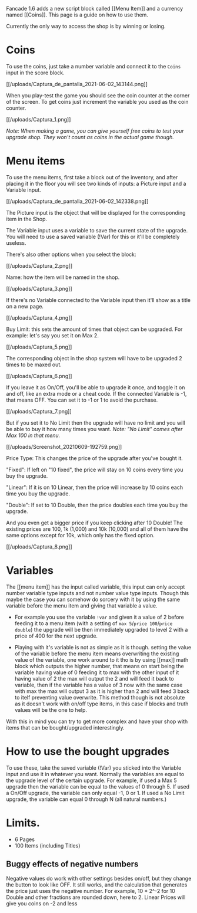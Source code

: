 Fancade 1.6 adds a new script block called [[Menu Item]] and a currency named [[Coins]]. This page is a guide on how to use them.

Currently the only way to access the shop is by winning or losing.

# Coins
To use the coins, just take a number variable and connect it to the `Coins` input in the score block. 

[[/uploads/Captura_de_pantalla_2021-06-02_143144.png]]

When you play-test the game you should see the coin counter at the corner of the screen. To get coins just increment the variable you used as the coin counter.

[[/uploads/Captura_1.png]]

*Note: When making a game, you can give yourself free coins to test your upgrade shop. They won't count as coins in the actual game though.*

# Menu items
To use the menu items, first take a block out of the inventory, and after placing it in the floor you will see two kinds of inputs: a Picture input and a Variable input.

[[/uploads/Captura_de_pantalla_2021-06-02_142338.png]]

The Picture input is the object that will be displayed for the corresponding item in the Shop.

The Variable input uses a variable to save the current state of the upgrade.
You will need to use a saved variable (!Var) for this or it'll be completely useless.

There's also other options when you select the block:

[[/uploads/Captura_2.png]]

Name: how the item will be named in the shop. 

[[/uploads/Captura_3.png]]

If there's no Variable connected to the Variable input then it'll show as a title on a new page.

[[/uploads/Captura_4.png]]

Buy Limit: this sets the amount of times that object can be upgraded. For example: let's say you set it on Max 2.

[[/uploads/Captura_5.png]]

The corresponding object in the shop system will have to be upgraded 2 times to be maxed out.

[[/uploads/Captura_6.png]]

If you leave it as On/Off, you'll be able to upgrade it once, and toggle it on and off, like an extra mode or a cheat code.
If the connected Variable is \-1, that means OFF. You can set it to \-1 or 1 to avoid the purchase. 

[[/uploads/Captura_7.png]]

But if you set it to No Limit then the upgrade will have no limit and you will be able to buy it how many times you want.
*Note: "No Limit" comes after Max 100 in that menu.*

[[/uploads/Screenshot_20210609-192759.png]]

Price Type:
This changes the price of the upgrade after you've bought it. 

"Fixed":
If left on "10 fixed", the price will stay on 10 coins every time you buy the upgrade. 

"Linear":
If it is on 10 Linear, then the price will increase by 10 coins each time you buy the upgrade. 

"Double":
If set to 10 Double, then the price doubles each time you buy the upgrade. 

And you even get a bigger price if you keep clicking after 10 Double! The existing prices are 100, 1k (1,000) and 10k (10,000) and all of them have the same options except for 10k, which only has the fixed option.

[[/uploads/Captura_8.png]]

# Variables

The [[menu item]] has the input called variable, this input can only accept number variable type inputs and not number value type inputs. Though this maybe the case you can somehow do sorcery with it by using the same variable before the menu item and giving that variable a value.

- For example you use the variable `!var` and given it a value of 2 before feeding it to a menu item (with a setting of `max 5`/`price 100`/`price double`) the upgrade will be then immediately upgraded to level 2 with a price of 400 for the next upgrade.

- Playing with it's variable is not as simple as it is though. setting the value of the variable before the menu item means overwriting the existing value of the variable, one work around to it tho is by using [[max]] math block which outputs the higher number, that means on start being the variable having value of 0 feeding it to max with the other input of it having value of 2 the max will output the 2 and will feed it back to variable, then if the variable has a value of 3 now with the same case with max the max will output 3 as it is higher than 2 and will feed 3 back to itelf preventing value overwrite. This method though is not absolute as it doesn't work with on/off type items, in this case if blocks and truth values will be the one to help. 

With this in mind you can try to get more complex and have your shop with items that can be bought/upgraded interestingly.

# How to use the bought upgrades

To use these, take the saved variable (!Var) you sticked into the Variable input and use it in whatever you want. Normally the variables are equal to the upgrade level of the certain upgrade. For example, if used a Max 5 upgrade then the variable can be equal to the values of 0 through 5. If used a On/Off upgrade, the variable can only equal \-1, 0 or 1. If used a No Limit upgrade, the variable can equal 0 through N (all natural numbers.)

# Limits.

- 6 Pages
- 100 Items (including Titles)

## Buggy effects of negative numbers
Negative values do work with other settings besides on/off, but they change the button to look like OFF. It still works, and the calculation that generates the price just uses the negative number.
For example, 10 \* 2^\-2 for 10 Double and other fractions are rounded down, here to 2.
Linear Prices will give you coins on \-2 and less
